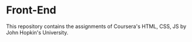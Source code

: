 # Front-End
This repository contains the assignments of Coursera's HTML, CSS, JS by John Hopkin's University.
